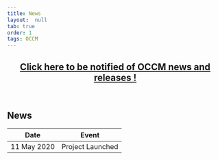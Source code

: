```yaml
---
title: News
layout:  null
tab: true
order: 1
tags: OCCM
---
```


<p><h2 style="text-align:center" target="_blank"><a href="https://eepurl.com/g3kJBP">Click here to be notified of OCCM news and releases !</a></h2><br></p>

## News

Date | Event
---- | -----
11 May 2020 | Project Launched
